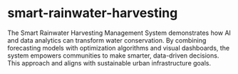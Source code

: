 # smart-rainwater-harvesting
The Smart Rainwater Harvesting Management System demonstrates how AI and data analytics can transform water conservation. By combining forecasting models with optimization algorithms and visual dashboards, the system empowers communities to make smarter, data-driven decisions. This approach  and aligns with sustainable urban infrastructure goals.
